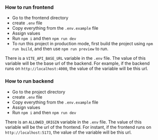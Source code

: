 ### How to run frontend
- Go to the frontend directory
- create `.env` file
- Copy everything from the `.env.example` file
- Assign values
- Run `npm i` and then `npm run dev`
- To run this project in production mode, first build the project using `npm run build`, and then use `npm run preview` to run.

There is a `VITE_API_BASE_URL` variable in the `.env` file. The value of this variable will be the base url of the backend. For example, if the backend runs on `http://localhost:4000`, the value of the variable will be this url.


### How to run backend
- Go to the project directory
- create `.env` file
- Copy everything from the `.env.example` file
- Assign values
- Run `npm i` and then `npm run dev`
  
There is an `ALLOWED_ORIGIN` variable in the `.env` file. The value of this variable will be the url of the frontend. For instant, if the frontend runs on `http://localhost:5173`, the value of the variable will be this url.
